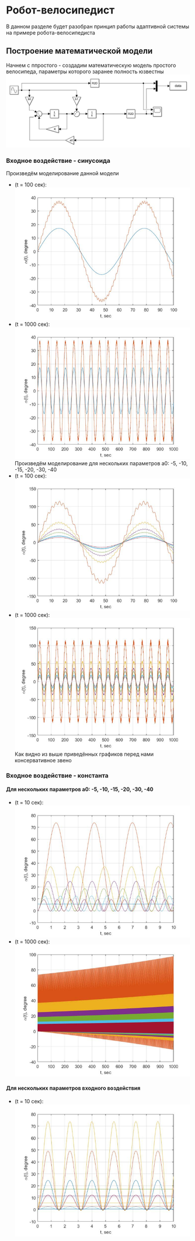 # Робот-велосипедист
В данном разделе будет разобран принцип работы адаптивной системы на примере робота-велосипедиста   
## Построение математической модели
Начнем с ппростого - создадим математическую модель простого велосипеда, параметры которого заранее полность юзвестны
![](https://github.com/Zenkin/pixhawk/blob/master/matlab/pic/math_model.jpg "")
### Входное воздействие - синусоида
Произведём моделирование данной модели   
+ (t = 100 сек):      
![](https://github.com/Zenkin/pixhawk/blob/master/matlab/pic/test_3_100.jpg "")   
+ (t = 1000 сек):   
![](https://github.com/Zenkin/pixhawk/blob/master/matlab/pic/test_4_1000.jpg "") 
Произведём моделирование для нескольких параметров a0: -5, -10, -15, -20, -30, -40   
+ (t = 100 сек):      
![](https://github.com/Zenkin/pixhawk/blob/master/matlab/pic/test_1_100.jpg "")   
+ (t = 1000 сек):   
![](https://github.com/Zenkin/pixhawk/blob/master/matlab/pic/test_2_1000.jpg "")   
Как видно из выше приведённых графиков перед нами консервативное звено   
### Входное воздействие - константа
#### Для нескольких параметров a0: -5, -10, -15, -20, -30, -40   
+ (t = 10 сек):      
![](https://github.com/Zenkin/pixhawk/blob/master/matlab/pic/const_test_10.jpg "")   
+ (t = 1000 сек):   
![](https://github.com/Zenkin/pixhawk/blob/master/matlab/pic/const_test_1000.jpg "") 
#### Для нескольких параметров входного воздействия   
+ (t = 10 сек):      
![](https://github.com/Zenkin/pixhawk/blob/master/matlab/pic/const_test_mult_10.jpg "")   
